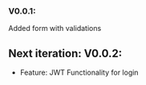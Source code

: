 ### V0.0.1: 
Added form with validations

## Next iteration: V0.0.2:
* Feature: JWT Functionality for login